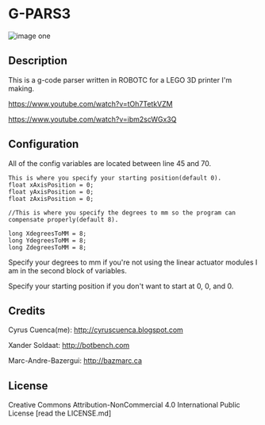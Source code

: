 # G-PARS3

![image one](https://github.com/cyruscuenca/g-pars3/blob/master/media/3Dprinter_header.jpg)


## Description

This is a g-code parser written in ROBOTC for a LEGO 3D printer I'm making. 

https://www.youtube.com/watch?v=tOh7TetkVZM

https://www.youtube.com/watch?v=ibm2scWGx3Q

## Configuration

All of the config variables are located between line 45 and 70.

```
This is where you specify your starting position(default 0).
float xAxisPosition = 0;
float yAxisPosition = 0;
float zAxisPosition = 0;

//This is where you specify the degrees to mm so the program can compensate properly(default 8).

long XdegreesToMM = 8;
long YdegreesToMM = 8;
long ZdegreesToMM = 8;
```

Specify your degrees to mm if you're not using the linear actuator modules I am in the second block of variables. 

Specify your starting position if you don't want to start at 0, 0, and 0.

## Credits

Cyrus Cuenca(me): http://cyruscuenca.blogspot.com

Xander Soldaat: http://botbench.com

Marc-Andre-Bazergui: http://bazmarc.ca

## License

Creative Commons Attribution-NonCommercial 4.0 International Public License
[read the LICENSE.md]
